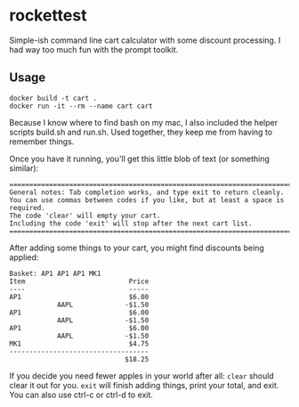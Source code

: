 # rockettest

Simple-ish command line cart calculator with some discount processing.
I had way too much fun with the prompt toolkit.

## Usage

```
docker build -t cart .
docker run -it --rm --name cart cart
```

Because I know where to find bash on my mac, I also included the helper scripts build.sh and run.sh. Used together, they keep me from having to remember things.

Once you have it running, you'll get this little blob of text (or something similar):

```
===============================================================================
General notes: Tab completion works, and type exit to return cleanly.
You can use commas between codes if you like, but at least a space is required.
The code 'clear' will empty your cart.
Including the code 'exit' will stop after the next cart list.
===============================================================================
```

After adding some things to your cart, you might find discounts being applied:

```
Basket: AP1 AP1 AP1 MK1
Item                          Price
----                          -----
AP1                           $6.00
            AAPL             -$1.50
AP1                           $6.00
            AAPL             -$1.50
AP1                           $6.00
            AAPL             -$1.50
MK1                           $4.75
-----------------------------------
                             $18.25
```

If you decide you need fewer apples in your world after all: `clear` should clear it out for you. `exit` will finish adding things, print your total, and exit. You can also use ctrl-c or ctrl-d to exit.

